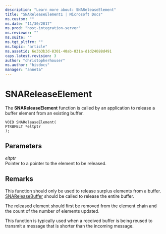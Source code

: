 ```yaml
---
description: "Learn more about: SNAReleaseElement"
title: "SNAReleaseElement1 | Microsoft Docs"
ms.custom: ""
ms.date: "11/30/2017"
ms.prod: "host-integration-server"
ms.reviewer: ""
ms.suite: ""
ms.tgt_pltfrm: ""
ms.topic: "article"
ms.assetid: 6e3b3b3d-8301-40ab-831a-d1d24088d491
caps.latest.revision: 3
author: "christopherhouser"
ms.author: "hisdocs"
manager: "anneta"
---
```

# SNAReleaseElement
The **SNAReleaseElement** function is called by an application to release a buffer element from an existing buffer.  
  
```  
VOID SNAReleaseElement(  
PTRBFELT *eltptr   
);  
```  
  
## Parameters  
 *eltptr*  
 Pointer to a pointer to the element to be released.  
  
## Remarks  
 This function should only be used to release surplus elements from a buffer. [SNAReleaseBuffer](../core/snareleasebuffer1.md) should be called to release the entire buffer.  
  
 The released element should first be removed from the element chain and the count of the number of elements updated.  
  
 This function is typically used when a received buffer is being reused to transmit a message that is shorter than the incoming message.
